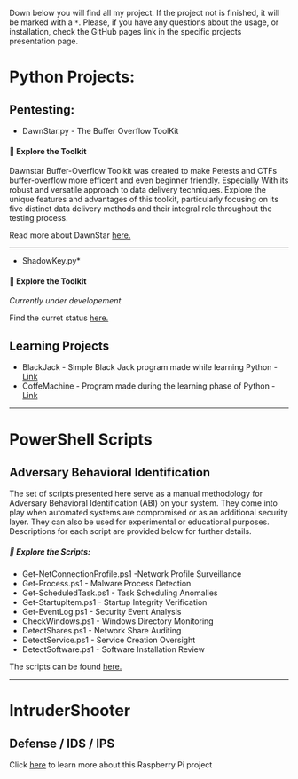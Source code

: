 
Down below you will find all my project. If the project not is finished, it will be marked with a `*`.
Please, if you have any questions about the usage, or installation, check the GitHub pages link in the specific projects presentation page.

# Python Projects: 

## Pentesting:

- DawnStar.py - The Buffer Overflow ToolKit

#### 🚀 **Explore the Toolkit**

Dawnstar Buffer-Overflow Toolkit was created to make Petests and CTFs buffer-overflow more efficent and even beginner friendly. Especially With its robust and versatile approach to data delivery techniques. Explore the unique features and advantages of this toolkit, particularly focusing on its five distinct data delivery methods and their integral role throughout the testing process.

Read more about DawnStar [here.](/pages/dawnbreaker)

-----------------

- ShadowKey.py*

#### 🚀 **Explore the Toolkit**

*Currently under developement*

Find the curret status [here.](https://github.com/hhkolberg/ShadowKey/tree/main)

## Learning Projects
- BlackJack - Simple Black Jack program made while learning Python - [Link](https://github.com/hhkolberg/Python_Projects/blob/main/Black_Jack.py)
- CoffeMachine - Program made during the learning phase of Python - [Link](https://github.com/hhkolberg/Python_Projects/blob/main/CoffeMachine.py)

-----------------
# PowerShell Scripts

## Adversary Behavioral Identification

The set of scripts presented here serve as a manual methodology for Adversary Behavioral Identification (ABI) on your system. They come into play when automated systems are compromised or as an additional security layer. They can also be used for experimental or educational purposes. Descriptions for each script are provided below for further details.

##### 🔎 **Explore the Scripts:**

- Get-NetConnectionProfile.ps1 -Network Profile Surveillance
- Get-Process.ps1 - Malware Process Detection
- Get-ScheduledTask.ps1 - Task Scheduling Anomalies
- Get-StartupItem.ps1 - Startup Integrity Verification
- Get-EventLog.ps1 - Security Event Analysis
- CheckWindows.ps1 - Windows Directory Monitoring
- DetectShares.ps1 - Network Share Auditing
- DetectService.ps1 - Service Creation Oversight
- DetectSoftware.ps1 - Software Installation Review

The scripts can be found [here.](https://github.com/hhkolberg/Powershell-Cyber-Sec-Adversary-Behavioral-Identification)

-------------------

# IntruderShooter

## Defense / IDS / IPS 

Click [here](/pages/IntruderShooter) to learn more about this Raspberry Pi project



